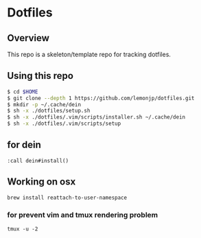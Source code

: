 # Dotfiles

## Overview

This repo is a skeleton/template repo for tracking dotfiles.

## Using this repo

```sh
$ cd $HOME
$ git clone --depth 1 https://github.com/lemonjp/dotfiles.git
$ mkdir -p ~/.cache/dein
$ sh -x ./dotfiles/setup.sh
$ sh -x ./dotfiles/.vim/scripts/installer.sh ~/.cache/dein
$ sh -x ./dotfiles/.vim/scripts/setup
```
## for dein

`:call dein#install()`

## Working on osx

```
brew install reattach-to-user-namespace
```

### for prevent vim and tmux rendering problem

```
tmux -u -2
```

